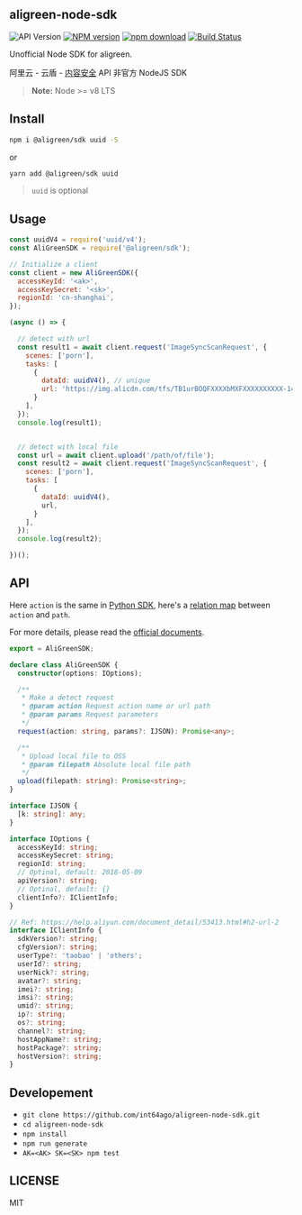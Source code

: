 aligreen-node-sdk
---

![API Version][api-version]
[![NPM version][npm-image]][npm-url]
[![npm download][download-image]][download-url]
[![Build Status][travis-image]][travis-url]

Unofficial Node SDK for aligreen.

阿里云 - 云盾 - [内容安全](https://yundun.console.aliyun.com/?p=cts) API 非官方 NodeJS SDK

> **Note:** Node >= v8 LTS

## Install

```bash
npm i @aligreen/sdk uuid -S
```

or

```bash
yarn add @aligreen/sdk uuid
```

> `uuid` is optional

## Usage

```js
const uuidV4 = require('uuid/v4');
const AliGreenSDK = require('@aligreen/sdk');

// Initialize a client
const client = new AliGreenSDK({
  accessKeyId: '<ak>',
  accessKeySecret: '<sk>',
  regionId: 'cn-shanghai',
});

(async () => {

  // detect with url
  const result1 = await client.request('ImageSyncScanRequest', {
    scenes: ['porn'],
    tasks: [
      {
        dataId: uuidV4(), // unique
        url: 'https://img.alicdn.com/tfs/TB1urBOQFXXXXbMXFXXXXXXXXXX-1442-257.png',
      }
    ],
  });
  console.log(result1);


  // detect with local file
  const url = await client.upload('/path/of/file');
  const result2 = await client.request('ImageSyncScanRequest', {
    scenes: ['porn'],
    tasks: [
      {
        dataId: uuidV4(),
        url,
      }
    ],
  });
  console.log(result2);

})();
```

## API

Here `action` is the same in [Python SDK](https://github.com/aliyun/aliyun-openapi-python-sdk/tree/master/aliyun-python-sdk-green/aliyunsdkgreen/request/v20180509), here's a [relation map](https://github.com/int64ago/aligreen-node-sdk/blob/master/lib/actions.json) between `action` and `path`.

For more details, please read the [official documents](https://help.aliyun.com/document_detail/70409.html).

```typescript
export = AliGreenSDK;

declare class AliGreenSDK {
  constructor(options: IOptions);

  /**
   * Make a detect request
   * @param action Request action name or url path
   * @param params Request parameters
   */
  request(action: string, params?: IJSON): Promise<any>;

  /**
   * Upload local file to OSS
   * @param filepath Absolute local file path
   */
  upload(filepath: string): Promise<string>;
}

interface IJSON {
  [k: string]: any;
}

interface IOptions {
  accessKeyId: string;
  accessKeySecret: string;
  regionId: string;
  // Optinal, default: 2018-05-09
  apiVersion?: string;
  // Optinal, default: {}
  clientInfo?: IClientInfo;
}

// Ref: https://help.aliyun.com/document_detail/53413.html#h2-url-2
interface IClientInfo {
  sdkVersion?: string;
  cfgVersion?: string;
  userType?: 'taobao' | 'others';
  userId?: string;
  userNick?: string;
  avatar?: string;
  imei?: string;
  imsi?: string;
  umid?: string;
  ip?: string;
  os?: string;
  channel?: string;
  hostAppName?: string;
  hostPackage?: string;
  hostVersion?: string;
}
```

## Developement

 - `git clone https://github.com/int64ago/aligreen-node-sdk.git`
 - `cd aligreen-node-sdk`
 - `npm install`
 - `npm run generate`
 - `AK=<AK> SK=<SK> npm test`

## LICENSE

MIT


 [api-version]: https://img.shields.io/badge/Version-2018--05--09-%23ff69b4.svg?style=flat-square
 [npm-image]: https://img.shields.io/npm/v/@aligreen/sdk.svg?style=flat-square
 [npm-url]: https://npmjs.org/package/@aligreen/sdk
 [download-image]: https://img.shields.io/npm/dm/@aligreen/sdk.svg?style=flat-square
 [download-url]: https://npmjs.org/package/@aligreen/sdk
 [travis-url]: https://travis-ci.org/int64ago/aligreen-node-sdk
 [travis-image]: https://img.shields.io/travis/int64ago/aligreen-node-sdk.svg?style=flat-square